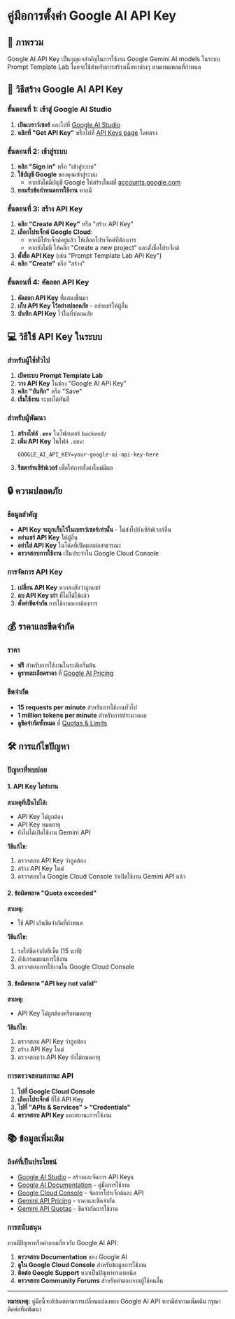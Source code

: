 # คู่มือการตั้งค่า Google AI API Key

## 🎯 ภาพรวม

Google AI API Key เป็นกุญแจสำคัญในการใช้งาน Google Gemini AI models ในระบบ Prompt Template Lab โดยจะใช้สำหรับการสร้างเนื้อหาต่างๆ ตามเทมเพลตที่กำหนด

## 🔑 วิธีสร้าง Google AI API Key

### ขั้นตอนที่ 1: เข้าสู่ Google AI Studio

1. **เปิดเบราว์เซอร์** และไปที่ [Google AI Studio](https://aistudio.google.com)
2. **คลิกที่ "Get API Key"** หรือไปที่ [API Keys page](https://aistudio.google.com/app/apikey) โดยตรง

### ขั้นตอนที่ 2: เข้าสู่ระบบ

1. **คลิก "Sign in"** หรือ "เข้าสู่ระบบ"
2. **ใช้บัญชี Google** ของคุณเข้าสู่ระบบ
   - หากยังไม่มีบัญชี Google ให้สร้างใหม่ที่ [accounts.google.com](https://accounts.google.com)
3. **ยอมรับข้อกำหนดการใช้งาน** หากมี

### ขั้นตอนที่ 3: สร้าง API Key

1. **คลิก "Create API Key"** หรือ "สร้าง API Key"
2. **เลือกโปรเจ็กต์ Google Cloud**:
   - หากมีโปรเจ็กต์อยู่แล้ว ให้เลือกโปรเจ็กต์ที่ต้องการ
   - หากยังไม่มี ให้คลิก "Create a new project" และตั้งชื่อโปรเจ็กต์
3. **ตั้งชื่อ API Key** (เช่น "Prompt Template Lab API Key")
4. **คลิก "Create"** หรือ "สร้าง"

### ขั้นตอนที่ 4: คัดลอก API Key

1. **คัดลอก API Key** ที่แสดงขึ้นมา
2. **เก็บ API Key ไว้อย่างปลอดภัย** - อย่าแชร์ให้ผู้อื่น
3. **บันทึก API Key** ไว้ในที่ปลอดภัย

## 💻 วิธีใช้ API Key ในระบบ

### สำหรับผู้ใช้ทั่วไป

1. **เปิดระบบ Prompt Template Lab**
2. **วาง API Key** ในช่อง "Google AI API Key"
3. **คลิก "บันทึก"** หรือ "Save"
4. **เริ่มใช้งาน** ระบบได้ทันที

### สำหรับผู้พัฒนา

1. **สร้างไฟล์ `.env`** ในโฟลเดอร์ `backend/`
2. **เพิ่ม API Key** ในไฟล์ `.env`:
   ```env
   GOOGLE_AI_API_KEY=your-google-ai-api-key-here
   ```
3. **รีสตาร์ทเซิร์ฟเวอร์** เพื่อให้การตั้งค่าใหม่มีผล

## 🔒 ความปลอดภัย

### ข้อมูลสำคัญ

- **API Key จะถูกเก็บไว้ในเบราว์เซอร์เท่านั้น** - ไม่ส่งไปยังเซิร์ฟเวอร์อื่น
- **อย่าแชร์ API Key** ให้ผู้อื่น
- **อย่าใส่ API Key** ในโค้ดที่เปิดเผยต่อสาธารณะ
- **ตรวจสอบการใช้งาน** เป็นประจำใน Google Cloud Console

### การจัดการ API Key

1. **เปลี่ยน API Key** หากสงสัยว่าถูกแชร์
2. **ลบ API Key เก่า** ที่ไม่ได้ใช้แล้ว
3. **ตั้งค่าขีดจำกัด** การใช้งานหากต้องการ

## 💰 ราคาและขีดจำกัด

### ราคา

- **ฟรี** สำหรับการใช้งานในระดับเริ่มต้น
- **ดูรายละเอียดราคา** ที่ [Google AI Pricing](https://ai.google.dev/pricing)

### ขีดจำกัด

- **15 requests per minute** สำหรับการใช้งานทั่วไป
- **1 million tokens per minute** สำหรับการประมวลผล
- **ดูขีดจำกัดทั้งหมด** ที่ [Quotas & Limits](https://ai.google.dev/gemini-api/docs/quotas)

## 🛠️ การแก้ไขปัญหา

### ปัญหาที่พบบ่อย

#### 1. API Key ไม่ทำงาน

**สาเหตุที่เป็นไปได้:**
- API Key ไม่ถูกต้อง
- API Key หมดอายุ
- ยังไม่ได้เปิดใช้งาน Gemini API

**วิธีแก้ไข:**
1. ตรวจสอบ API Key ว่าถูกต้อง
2. สร้าง API Key ใหม่
3. ตรวจสอบใน Google Cloud Console ว่าเปิดใช้งาน Gemini API แล้ว

#### 2. ข้อผิดพลาด "Quota exceeded"

**สาเหตุ:**
- ใช้ API เกินขีดจำกัดที่กำหนด

**วิธีแก้ไข:**
1. รอให้ขีดจำกัดรีเซ็ต (15 นาที)
2. อัปเกรดแผนการใช้งาน
3. ตรวจสอบการใช้งานใน Google Cloud Console

#### 3. ข้อผิดพลาด "API key not valid"

**สาเหตุ:**
- API Key ไม่ถูกต้องหรือหมดอายุ

**วิธีแก้ไข:**
1. ตรวจสอบ API Key ว่าถูกต้อง
2. สร้าง API Key ใหม่
3. ตรวจสอบว่า API Key ยังไม่หมดอายุ

### การตรวจสอบสถานะ API

1. **ไปที่ Google Cloud Console**
2. **เลือกโปรเจ็กต์** ที่ใช้ API Key
3. **ไปที่ "APIs & Services" > "Credentials"**
4. **ตรวจสอบ API Key** และสถานะการใช้งาน

## 📚 ข้อมูลเพิ่มเติม

### ลิงค์ที่เป็นประโยชน์

- [Google AI Studio](https://aistudio.google.com) - สร้างและจัดการ API Keys
- [Google AI Documentation](https://ai.google.dev/docs) - คู่มือการใช้งาน
- [Google Cloud Console](https://console.cloud.google.com) - จัดการโปรเจ็กต์และ API
- [Gemini API Pricing](https://ai.google.dev/pricing) - ราคาและขีดจำกัด
- [Gemini API Quotas](https://ai.google.dev/gemini-api/docs/quotas) - ขีดจำกัดการใช้งาน

### การสนับสนุน

หากมีปัญหาหรือคำถามเกี่ยวกับ Google AI API:

1. **ตรวจสอบ Documentation** ของ Google AI
2. **ดูใน Google Cloud Console** สำหรับข้อมูลการใช้งาน
3. **ติดต่อ Google Support** หากเป็นปัญหาทางเทคนิค
4. **ตรวจสอบ Community Forums** สำหรับคำตอบจากผู้ใช้คนอื่น

---

**หมายเหตุ:** คู่มือนี้จะอัปเดตตามการเปลี่ยนแปลงของ Google AI API หากมีคำถามเพิ่มเติม กรุณาติดต่อทีมพัฒนา
